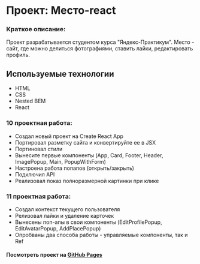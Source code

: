 # Проект: Место-react

### Краткое описание:
Проект разрабатывается студентом курса "Яндекс-Практикум". Место - сайт, где можно делиться фотографиями, ставить лайки, редактировать профиль.

## Используемые технологии
* HTML
* CSS
* Nested BEM
* React

### 10 проектная работа:

* Создал новый проект на Create React App
* Портировал разметку сайта и конвертируйте ее в JSX
* Портиновал стили
* Вынесите первые компоненты (App, Card, Footer, Header, ImagePopup, Main, PopupWithForm)
* Настроена работа попапов (открыть/закрыть)
* Подключил API
* Реализовал показ полноразмерной картинки при клике

### 11 проектная работа:

* Создал контекст текущего пользователя
* Релизовал лайки и удаление карточек
* Вынесены поп-апы в свои компоненты (EditProfilePopup, EditAvatarPopup, AddPlacePopup)
* Опробваны два способа работы - управляемые компоненты, так и Ref

#### Посмотреть проект на [GitHub Pages](https://dimetio.github.io/mesto-react/)